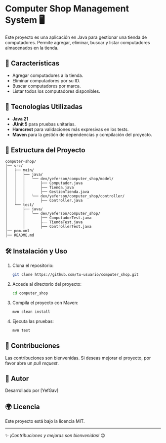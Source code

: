 # Computer Shop Management System 🖥️

Este proyecto es una aplicación en Java para gestionar una tienda de computadores. Permite agregar, eliminar, buscar y listar computadores almacenados en la tienda.

## 📌 Características  
- Agregar computadores a la tienda.  
- Eliminar computadores por su ID.  
- Buscar computadores por marca.  
- Listar todos los computadores disponibles.  

## 🚀 Tecnologías Utilizadas  
- **Java 21**  
- **JUnit 5** para pruebas unitarias.  
- **Hamcrest** para validaciones más expresivas en los tests.  
- **Maven** para la gestión de dependencias y compilación del proyecto.  

## 📂 Estructura del Proyecto  
```
computer-shop/
│── src/
│   ├── main/
│   │   ├── java/
│   │   │   └── dev/yeferson/computer_shop/model/
│   │   │       ├── Computador.java
│   │   │       ├── Tienda.java
│   │   │       ├── GestionTienda.java
│   │   │   └── dev/yeferson/computer_shop/controller/
│   │   │       ├── Controller.java
│   └── test/
│       ├── java/
│       │   └── dev/yeferson/computer_shop/
│       │       ├── ComputadorTest.java
│       │       ├── TiendaTest.java
│       │       ├── ControllerTest.java
│── pom.xml
│── README.md
```

## 🛠️ Instalación y Uso  
1. Clona el repositorio:  
   ```bash
   git clone https://github.com/tu-usuario/computer_shop.git
   ```
2. Accede al directorio del proyecto:  
   ```bash
   cd computer_shop
   ```
3. Compila el proyecto con Maven:  
   ```bash
   mvn clean install
   ```
4. Ejecuta las pruebas:  
   ```bash
   mvn test
   ```

## 🐜 Contribuciones  
Las contribuciones son bienvenidas. Si deseas mejorar el proyecto, por favor abre un _pull request_.  

## 🐝 Autor  
Desarrollado por [YefGav] 

## 🌍 Licencia  
Este proyecto está bajo la licencia MIT.  

---

✨ _¡Contribuciones y mejoras son bienvenidas!_ 😊  

